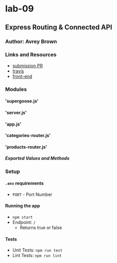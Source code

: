 # lab-09

## Express Routing & Connected API

### Author: Avrey Brown

### Links and Resources
* [submission PR](https://github.com/AvreyBrown-401-advanced-javascript/lab-09/pull/1)
* [travis](https://www.travis-ci.com/AvreyBrown-401-advanced-javascript/lab-09)
* [front-end](https://lab-09avrey.herokuapp.com/)



### Modules
#### 'supergoose.js'
#### 'server.js'
#### 'app.js'
#### 'categories-router.js'
#### 'products-router.js'
##### Exported Values and Methods



### Setup
#### `.env` requirements
* `PORT` - Port Number

#### Running the app
* `npm start`
* Endpoint: `/`
  * Returns true or false
  
#### Tests
* Unit Tests: `npm run test`
* Lint Tests: `npm run lint`